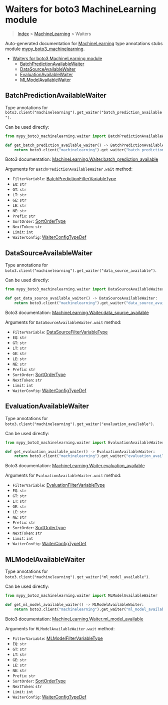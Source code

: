 # Waiters for boto3 MachineLearning module

> [Index](..) > [MachineLearning](.) > Waiters

Auto-generated documentation for
[MachineLearning](https://boto3.amazonaws.com/v1/documentation/api/latest/reference/services/machinelearning.html#MachineLearning)
type annotations stubs module
[mypy_boto3_machinelearning](https://pypi.org/project/mypy-boto3-machinelearning/).

- [Waiters for boto3 MachineLearning module](#waiters-for-boto3-machinelearning-module)
  - [BatchPredictionAvailableWaiter](#batchpredictionavailablewaiter)
  - [DataSourceAvailableWaiter](#datasourceavailablewaiter)
  - [EvaluationAvailableWaiter](#evaluationavailablewaiter)
  - [MLModelAvailableWaiter](#mlmodelavailablewaiter)

## BatchPredictionAvailableWaiter

Type annotations for
`boto3.client("machinelearning").get_waiter("batch_prediction_available")`.

Can be used directly:

```python
from mypy_boto3_machinelearning.waiter import BatchPredictionAvailableWaiter

def get_batch_prediction_available_waiter() -> BatchPredictionAvailableWaiter:
    return boto3.client("machinelearning").get_waiter("batch_prediction_available")
```

Boto3 documentation:
[MachineLearning.Waiter.batch_prediction_available](https://boto3.amazonaws.com/v1/documentation/api/latest/reference/services/machinelearning.html#MachineLearning.Waiter.batch_prediction_available)

Arguments for `BatchPredictionAvailableWaiter.wait` method:

- `FilterVariable`:
  [BatchPredictionFilterVariableType](./literals.md#batchpredictionfiltervariabletype)
- `EQ`: `str`
- `GT`: `str`
- `LT`: `str`
- `GE`: `str`
- `LE`: `str`
- `NE`: `str`
- `Prefix`: `str`
- `SortOrder`: [SortOrderType](./literals.md#sortordertype)
- `NextToken`: `str`
- `Limit`: `int`
- `WaiterConfig`: [WaiterConfigTypeDef](./type_defs.md#waiterconfigtypedef)

## DataSourceAvailableWaiter

Type annotations for
`boto3.client("machinelearning").get_waiter("data_source_available")`.

Can be used directly:

```python
from mypy_boto3_machinelearning.waiter import DataSourceAvailableWaiter

def get_data_source_available_waiter() -> DataSourceAvailableWaiter:
    return boto3.client("machinelearning").get_waiter("data_source_available")
```

Boto3 documentation:
[MachineLearning.Waiter.data_source_available](https://boto3.amazonaws.com/v1/documentation/api/latest/reference/services/machinelearning.html#MachineLearning.Waiter.data_source_available)

Arguments for `DataSourceAvailableWaiter.wait` method:

- `FilterVariable`:
  [DataSourceFilterVariableType](./literals.md#datasourcefiltervariabletype)
- `EQ`: `str`
- `GT`: `str`
- `LT`: `str`
- `GE`: `str`
- `LE`: `str`
- `NE`: `str`
- `Prefix`: `str`
- `SortOrder`: [SortOrderType](./literals.md#sortordertype)
- `NextToken`: `str`
- `Limit`: `int`
- `WaiterConfig`: [WaiterConfigTypeDef](./type_defs.md#waiterconfigtypedef)

## EvaluationAvailableWaiter

Type annotations for
`boto3.client("machinelearning").get_waiter("evaluation_available")`.

Can be used directly:

```python
from mypy_boto3_machinelearning.waiter import EvaluationAvailableWaiter

def get_evaluation_available_waiter() -> EvaluationAvailableWaiter:
    return boto3.client("machinelearning").get_waiter("evaluation_available")
```

Boto3 documentation:
[MachineLearning.Waiter.evaluation_available](https://boto3.amazonaws.com/v1/documentation/api/latest/reference/services/machinelearning.html#MachineLearning.Waiter.evaluation_available)

Arguments for `EvaluationAvailableWaiter.wait` method:

- `FilterVariable`:
  [EvaluationFilterVariableType](./literals.md#evaluationfiltervariabletype)
- `EQ`: `str`
- `GT`: `str`
- `LT`: `str`
- `GE`: `str`
- `LE`: `str`
- `NE`: `str`
- `Prefix`: `str`
- `SortOrder`: [SortOrderType](./literals.md#sortordertype)
- `NextToken`: `str`
- `Limit`: `int`
- `WaiterConfig`: [WaiterConfigTypeDef](./type_defs.md#waiterconfigtypedef)

## MLModelAvailableWaiter

Type annotations for
`boto3.client("machinelearning").get_waiter("ml_model_available")`.

Can be used directly:

```python
from mypy_boto3_machinelearning.waiter import MLModelAvailableWaiter

def get_ml_model_available_waiter() -> MLModelAvailableWaiter:
    return boto3.client("machinelearning").get_waiter("ml_model_available")
```

Boto3 documentation:
[MachineLearning.Waiter.ml_model_available](https://boto3.amazonaws.com/v1/documentation/api/latest/reference/services/machinelearning.html#MachineLearning.Waiter.ml_model_available)

Arguments for `MLModelAvailableWaiter.wait` method:

- `FilterVariable`:
  [MLModelFilterVariableType](./literals.md#mlmodelfiltervariabletype)
- `EQ`: `str`
- `GT`: `str`
- `LT`: `str`
- `GE`: `str`
- `LE`: `str`
- `NE`: `str`
- `Prefix`: `str`
- `SortOrder`: [SortOrderType](./literals.md#sortordertype)
- `NextToken`: `str`
- `Limit`: `int`
- `WaiterConfig`: [WaiterConfigTypeDef](./type_defs.md#waiterconfigtypedef)
